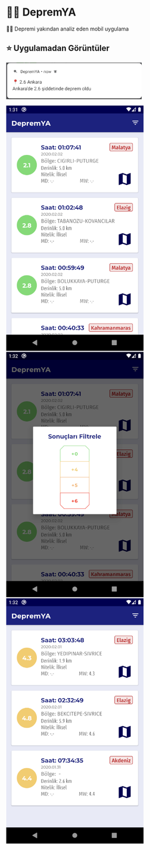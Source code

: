 # 🕵️‍♂️ DepremYA

🕵️‍♂️ Depremi yakından analiz eden mobil uygulama

## ⭐ Uygulamadan Görüntüler

![](../res/notification.png)

![](../res/pic1.png) ![](../res/pic2.png) ![](../res/pic3.png)
